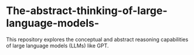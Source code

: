 # The-abstract-thinking-of-large-language-models-
This repository explores the conceptual and abstract reasoning capabilities of large language models (LLMs) like GPT. 
